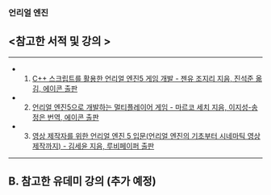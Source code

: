 ### 언리얼 엔진  

## <참고한 서적 및 강의 >
------------------------------------------------------

* 1. [C++ 스크립트를 활용한 언리얼 엔진5 게임 개발 - 젠유 조지리 지음, 진석준 옮김, 에이콘 출판](https://product.kyobobook.co.kr/detail/S000214769623)
    
* 2. [언리얼 엔진5으로 개발하는 멀티플레이어 게임 - 마르코 세치 지음, 이지성-송정은 번역, 에이콘 출판](https://product.kyobobook.co.kr/detail/S000215817133)

* 3. [영상 제작자를 위한 언리얼 엔진 5 입문(언리얼 엔진의 기초부터 시네마틱 영상 제작까지) - 김세윤 지음, 루비페이퍼 출판](https://product.kyobobook.co.kr/detail/S000210534572)
----------------------------------------------------------------------------
## B. 참고한 유데미 강의 (추가 예정)

